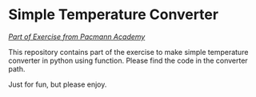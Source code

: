 # Simple Temperature Converter

*[Part of Exercise from Pacmann Academy](https://github.com/rafiedrmwn/simple-temp-converter/assets/163059751/9e4c7316-7325-454f-9e8d-212af0cc2904)*

This repository contains part of the exercise to make simple temperature converter in python using function.
Please find the code in the converter path.

Just for fun, but please enjoy.
